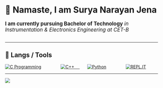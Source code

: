 # 🙏 Namaste, I am Surya Narayan Jena
<div style='font-size:1.2em'>
	<b>I am currently pursuing Bachelor of Technology</b>
	<i> in Instrumentation & Electronics Engineering at CET-B </i>
</div>

<br>
<hr>

## 🔧 Langs / Tools

<div align='left' style="display: flex; justify-content: space-between;">
	<!-- Programming Languages. -->
	<a href='#'>
		<img src='https://img.shields.io/badge/code-c%20programming-A8B9CC?logoWidth=30&labelColor=black&style=for-the-badge&logo=c' alt='C Programming'>
	</a>
	&emsp;
	<a href='#'>
		<img src='https://img.shields.io/badge/code-c%2B%2B-00599C?logoWidth=30&labelColor=black&style=for-the-badge&logo=c%2B%2B' alt='C++'>
	&emsp;
        <a href='https://www.python.org/'>
		<img src='https://img.shields.io/badge/code-python-007396?logoWidth=30&labelColor=black&style=for-the-badge&logo=python' alt='Python'>
	</a>
	&emsp;
	<a href='https://repl.it/'>
		<img src='https://img.shields.io/badge/tools-repl-430098?logoWidth=30&labelColor=black&style=for-the-badge&logo=replit' alt='REPL.IT'>
	</a>
	&emsp;
</div>
<hr>
<img src="https://komarev.com/ghpvc/?username=atulsnjena&style=flat-square">
